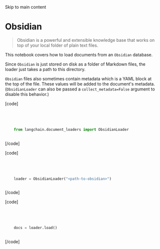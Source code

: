 

Skip to main content

# Obsidian

> Obsidian is a powerful and extensible knowledge base that works on top of your local folder of plain text files.

This notebook covers how to load documents from an `Obsidian` database.

Since `Obsidian` is just stored on disk as a folder of Markdown files, the loader just takes a path to this directory.

`Obsidian` files also sometimes contain metadata which is a YAML block at the top of the file. These values will be added to the document's metadata. (`ObsidianLoader` can also be passed a
`collect_metadata=False` argument to disable this behavior.)

[code]
```python




    from langchain.document_loaders import ObsidianLoader  
    


```
[/code]


[code]
```python




    loader = ObsidianLoader("<path-to-obsidian>")  
    


```
[/code]


[code]
```python




    docs = loader.load()  
    


```
[/code]


